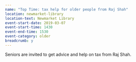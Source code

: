 ```yaml
---
name: "Top Time: tax help for older people from Raj Shah"
location: newmarket-library
location-text: Newmarket Library
event-start-date: 2019-03-07
event-start-time: 1430
event-end-time: 1530
event-category: older
breadcrumb: y
---
```


Seniors are invited to get advice and help on tax from Raj Shah.
